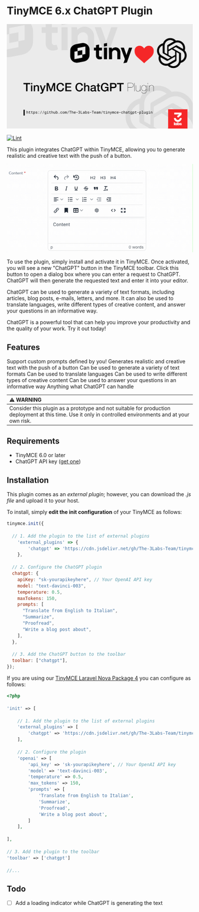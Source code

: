 # TinyMCE 6.x ChatGPT Plugin

<p align="center"><img src="https://github.com/the-3labs-team/tinymce-chatgpt-plugin/raw/HEAD/art/logo-tinyopen.svg" alt="Logo TinyMCE ChatGPT Plugin"></p>

[![Lint](https://github.com/The-3Labs-Team/tinymce-chatgpt-plugin/actions/workflows/lint.yml/badge.svg)](https://github.com/The-3Labs-Team/tinymce-chatgpt-plugin/actions/workflows/lint.yml)

This plugin integrates ChatGPT within TinyMCE, allowing you to generate realistic and creative text with the push of a button.

<p align="center"><img src="https://github.com/the-3labs-team/tinymce-chatgpt-plugin/raw/HEAD/art/demo.gif" alt="TinyMCE Demo Gif"></p>

To use the plugin, simply install and activate it in TinyMCE. Once activated, you will see a new "ChatGPT" button in the TinyMCE toolbar. Click this button to open a dialog box where you can enter a request to ChatGPT. ChatGPT will then generate the requested text and enter it into your editor.

ChatGPT can be used to generate a variety of text formats, including articles, blog posts, e-mails, letters, and more. It can also be used to translate languages, write different types of creative content, and answer your questions in an informative way.

ChatGPT is a powerful tool that can help you improve your productivity and the quality of your work. Try it out today!

## Features

Support custom prompts defined by you!
Generates realistic and creative text with the push of a button
Can be used to generate a variety of text formats
Can be used to translate languages
Can be used to write different types of creative content
Can be used to answer your questions in an informative way
Anything what ChatGPT can handle

| :warning: WARNING                                                                                                                                         |
| :-------------------------------------------------------------------------------------------------------------------------------------------------------- |
| Consider this plugin as a prototype and not suitable for production deployment at this time. Use it only in controlled environments and at your own risk. |

## Requirements

- TinyMCE 6.0 or later
- ChatGPT API key ([get one](https://openai.com))

## Installation

This plugin comes as an _external plugin_; however, you can download the _.js file_ and upload it to your host.

To install, simply **edit the init configuration** of your TinyMCE as follows:

```js
tinymce.init({

  // 1. Add the plugin to the list of external plugins
    'external_plugins' => {
        'chatgpt' => 'https://cdn.jsdelivr.net/gh/The-3Labs-Team/tinymce-chatgpt-plugin@main/dist/chatgpt.min.js'
    },

  // 2. Configure the ChatGPT plugin
  chatgpt: {
    apiKey: "sk-yourapikeyhere", // Your OpenAI API key
    model: "text-davinci-003",
    temperature: 0.5,
    maxTokens: 150,
    prompts: [
      "Translate from English to Italian",
      "Summarize",
      "Proofread",
      "Write a blog post about",
    ],
  },

  // 3. Add the ChatGPT button to the toolbar
  toolbar: ["chatgpt"],
});
```

If you are using our [TinyMCE Laravel Nova Package 4](https://github.com/murdercode/Nova4-TinymceEditor) you can configure as follows:

```php
<?php

'init' => [

    // 1. Add the plugin to the list of external plugins
    'external_plugins' => [
        'chatgpt' => 'https://cdn.jsdelivr.net/gh/The-3Labs-Team/tinymce-chatgpt-plugin@main/dist/chatgpt.min.js'
    ],

    // 2. Configure the plugin
    'openai' => [
        'api_key' => 'sk-yourapikeyhere', // Your OpenAI API key
        'model' => 'text-davinci-003',
        'temperature' => 0.5,
        'max_tokens' => 150,
        'prompts' => [
            'Translate from English to Italian',
            'Summarize',
            'Proofread',
            'Write a blog post about',
        ]
    ],

],

// 3. Add the plugin to the toolbar
'toolbar' => ['chatgpt']

//...
```

## Todo

- [ ] Add a loading indicator while ChatGPT is generating the text
